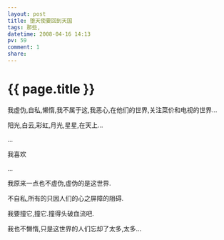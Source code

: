 ```yaml
---
layout: post
title: 堕天使要回到天国
tags: 那些,
datetime: 2008-04-16 14:13
pv: 59
comment: 1
share: 
---
```


{{ page.title }}
================

 <p>我虚伪,自私,懒惰,我不属于这,我恶心,在他们的世界,关注菜价和电视的世界...</p><p>阳光,白云,彩虹,月光,星星,在天上...</p><p>...</p><p>我喜欢</p><p>...</p><p>我原来一点也不虚伪,虚伪的是这世界.</p><p>不自私,所有的只因人们的心之屏障的阻碍.</p><p>我要撞它,撞它.撞得头破血流吧.</p><p>我也不懒惰,只是这世界的人们忘却了太多,太多...</p> 


